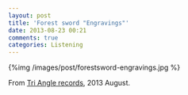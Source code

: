 ```yaml
---
layout: post
title: 'Forest sword "Engravings"'
date: 2013-08-23 00:21
comments: true
categories: Listening
---
```


{%img /images/post/forestsword-engravings.jpg %}

From [Tri Angle records](http://tri-anglerecords.com/), 2013 August.


